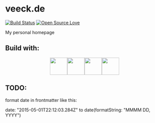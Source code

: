 # veeck.de

[![Build Status](https://travis-ci.org/rejas/veeck.de.svg?branch=master)](https://travis-ci.org/rejas/veeck.de)
[![Open Source Love](https://badges.frapsoft.com/os/v1/open-source.png?v=103)](https://github.com/ellerbrock/open-source-badges/)

My personal homepage

## Build with:

<div align="center"><img width="55" src="https://raw.githubusercontent.com/gilbarbara/logos/master/logos/gatsby.svg"/><img width="55" src="https://raw.githubusercontent.com/gilbarbara/logos/master/logos/material-ui.svg"/><img width="55" src="https://raw.githubusercontent.com/gilbarbara/logos/master/logos/prettier.svg"/><img width="55" src="https://raw.githubusercontent.com/gilbarbara/logos/master/logos/react.svg"/></div>

## TODO:

format date in frontmatter like this:

date: "2015-05-01T22:12:03.284Z" to date(formatString: "MMMM DD, YYYY")
